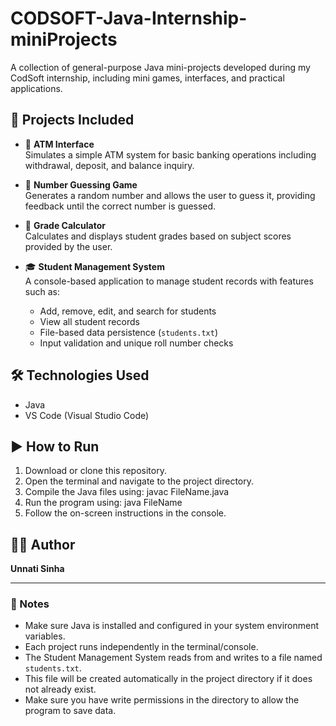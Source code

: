 # CODSOFT-Java-Internship-miniProjects

A collection of general-purpose Java mini-projects developed during my CodSoft internship, including mini games, interfaces, and practical applications.

## 🚀 Projects Included

- 🏧 **ATM Interface**  
  Simulates a simple ATM system for basic banking operations including withdrawal, deposit, and balance inquiry.

- 🎲 **Number Guessing Game**  
  Generates a random number and allows the user to guess it, providing feedback until the correct number is guessed.

- 📝 **Grade Calculator**  
  Calculates and displays student grades based on subject scores provided by the user.

- 🎓 **Student Management System**  
  A console-based application to manage student records with features such as:
  - Add, remove, edit, and search for students  
  - View all student records  
  - File-based data persistence (`students.txt`)  
  - Input validation and unique roll number checks

## 🛠 Technologies Used

- Java
- VS Code (Visual Studio Code)

## ▶️ How to Run

1. Download or clone this repository.
2. Open the terminal and navigate to the project directory.
3. Compile the Java files using:  javac FileName.java
4. Run the program using:  java FileName
5. Follow the on-screen instructions in the console.

## 👩‍💻 Author

**Unnati Sinha**

---

### 📌 Notes
- Make sure Java is installed and configured in your system environment variables.
- Each project runs independently in the terminal/console.
- The Student Management System reads from and writes to a file named `students.txt`.
- This file will be created automatically in the project directory if it does not already exist.
- Make sure you have write permissions in the directory to allow the program to save data.






